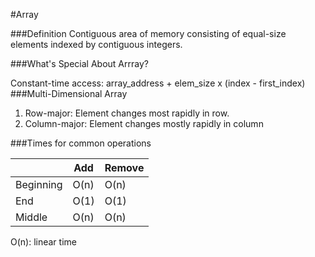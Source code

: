 #Array

###Definition
Contiguous area of memory consisting of equal-size elements indexed by contiguous integers.
    
###What's Special About Arrray?
    
Constant-time access: array_address + elem_size x (index - first_index)
###Multi-Dimensional Array
1. Row-major: Element changes most rapidly in row.
2. Column-major: Element changes mostly rapidly in column
    
###Times for common operations

|   |Add | Remove  |
|---|---|---|
| Beginning  | O(n)  | O(n)  | 
| End  | O(1)  |O(1)   |
|  Middle | O(n)   | O(n)   |

O(n): linear time
